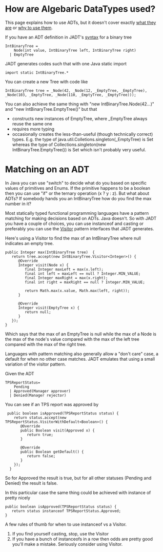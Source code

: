 How are Algebaric DataTypes used?
==============================

This page explains how to use ADTs, but it doesn't cover exactly [what they are](what_adt.html) or [why to use them](why_adt.html).

If you have an ADT definition in JADT's [syntax](syntax.html) for a binary tree

    IntBinaryTree = 
        Node(int value, IntBinaryTree left, IntBinaryTree right)
      | EmptyTree

JADT generates codes such that with one Java static import

    import static IntBinaryTree.*
    
You can create a new Tree with code like

    IntBinaryTree tree = _Node(42, _Node(12, _EmptyTree, _EmptyTree), _Node(103, _EmptyTree, _Node(110, _EmptyTree, _EmptyTree)));

You can also achieve the same thing with "new IntBinaryTree.Node(42...)" and "new IntBinaryTree.EmptyTree()" but that

* constructs new instances of EmptyTree, where _EmptyTree always reuse the same one
* requires more typing
* occasionally creates the less-than-useful (though technically correct) types.  E.g. the type of java.util.Colletions.singleton(_EmptyTree) is Set<IntBinaryTree> whereas the type of Collections.singleton(new IntBinaryTree.EmptyTree()) is Set<EmptyTree> which isn't probably very useful.
 

Matching on an ADT
=================

In Java you can use "switch" to decide what do you based on specific values of primitives and Enums.  If the primitive happens to be a boolean then you can use "if" or the ternary operation (x ? y : z).  But what about ADTs?  If somebody hands you an IntBinaryTree how do you find the max number in it?

Most statically typed functional programming languages have a pattern matching for making decisions based on ADTs.  Java doesn't.  So with JADT you have a couple of choices, you can use instanceof and casting or preferably you can use the [Visitor](http://en.wikipedia.org/wiki/Visitor_pattern) pattern interfaces that JADT generates.  

Here's using a Visitor to find the max of an IntBinaryTree where null indicates an empty tree.

    public Integer max(IntBinaryTree tree)  {
       return tree.accept(new IntBinaryTree.Visitor<Integer>() {
          @Override
          Integer visit(Node x) {
             final Integer maxLeft = max(x.left);
             final int left = maxLeft == null ? Integer.MIN_VALUE;
             final Integer maxRight = max(x.right);
             final int right = maxRight == null ? Integer.MIN_VALUE;
             
             return Math.max(x.value, Math.max(left, right));
          }
          
          @Override
          Integer visit(EmptyTree x) {
             return null;
          }
       });
    }
    
Which says that the max of an EmptyTree is null while the max of a Node is the max of the node's value compared with the max of the left tree compared with the max of the right tree.

Languages with pattern matching also generally allow a "don't care" case, a default for when no other case matches.  JADT emulates that using a small variation of the visitor pattern.  

Given the ADT

    TPSReportStatus=
        Pending 
      | Approved(Manager approver)
      | Denied(Manager rejector)
    
You can see if an TPS report was approved by

     public boolean isApproved(TPSReportStatus status) {
        return status.accept(new TPSReportStatus.VisitorWithDefault<Boolean>() {
           @Override
           public Boolean visit(Approved x) {
              return true;
           }
           
           @Override
           public Boolean getDefault() {
              return false;
           }
        });
      } 

So for Approved the result is true, but for all other statuses (Pending and Denied) the result is false.

In this particular case the same thing could be achieved with instance of pretty nicely

    public boolean isApproved(TPSReportStatus status) {
       return status instanceof TPSReportStatus.Approved;
    }

A few rules of thumb for when to use instanceof vs a Visitor.

1) If you find yourself casting, stop, use the Visitor
2) If you have a bunch of instanceofs in a row then odds are pretty good you'll make a mistake.  Seriously consider using Visitor.

